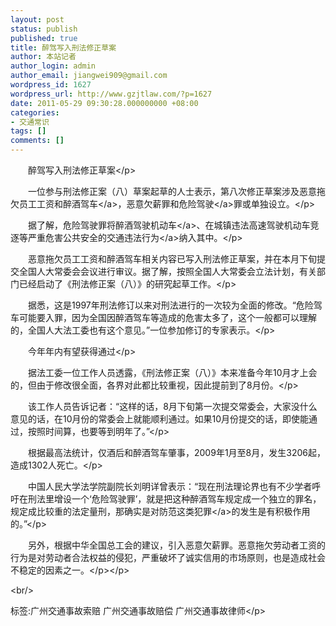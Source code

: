 ```yaml
---
layout: post
status: publish
published: true
title: 醉驾写入刑法修正草案
author: 本站记者
author_login: admin
author_email: jiangwei909@gmail.com
wordpress_id: 1627
wordpress_url: http://www.gzjtlaw.com/?p=1627
date: 2011-05-29 09:30:28.000000000 +08:00
categories:
- 交通常识
tags: []
comments: []
---
```

<p><p><p>　　醉驾写入刑法修正草案<&#47;p><p>　　一位参与刑法修正案（八）草案起草的人士表示，第八次修正草案涉及恶意拖欠员工工资和<a>醉酒驾车<&#47;a>，恶意欠薪罪和危险<a>驾驶<&#47;a>罪或单独设立。<&#47;p><p>　　据了解，危险驾驶罪将醉酒驾驶<a>机动车<&#47;a>、在城镇违法高速驾驶机动车竞逐等严重危害公共安全的交通<a>违法行为<&#47;a>纳入其中。<&#47;p><p>　　恶意拖欠员工工资和醉酒驾车相关内容已写入刑法修正草案，并在本月下旬提交全国人大常委会会议进行审议。据了解，按照全国人大常委会立法计划，有关部门已经启动了《刑法修正案（八）》的研究起草工作。<&#47;p><p>　　据悉，这是1997年刑法修订以来对刑法进行的一次较为全面的修改。&ldquo;危险驾车可能要入罪，因为全国因醉酒驾车等造成的危害太多了，这个一般都可以理解的，全国人大法工委也有这个意见。&rdquo;一位参加修订的专家表示。<&#47;p><p>　　今年年内有望获得通过<&#47;p><p>　　据法工委一位工作人员透露，《刑法修正案（八）》本来准备今年10月才上会的，但由于修改很全面，各界对此都比较重视，因此提前到了8月份。<&#47;p><p>　　该工作人员告诉记者：&ldquo;这样的话，8月下旬第一次提交常委会，大家没什么意见的话，在10月份的常委会上就能顺利通过。如果10月份提交的话，即使能通过，按照时间算，也要等到明年了。&rdquo;<&#47;p><p>　　根据最高法统计，仅酒后和醉酒驾车肇事，2009年1月至8月，发生3206起，造成1302人死亡。<&#47;p><p>　　中国人民大学法学院副院长刘明详曾表示：&ldquo;现在刑法理论界也有不少学者呼吁在刑法里增设一个&lsquo;危险驾驶罪&rsquo;，就是把这种醉酒驾车规定成一个独立的罪名，规定成比较重的法定量刑，那确实是对防范这类<a>犯罪<&#47;a>的发生是有积极作用的。&rdquo;<&#47;p><p>　　另外，根据中华全国总工会的建议，引入恶意欠薪罪。恶意拖欠劳动者工资的行为是对劳动者合法权益的侵犯，严重破坏了诚实信用的市场原则，也是造成社会不稳定的因素之一。<&#47;p><&#47;p><br&#47;><p>标签:广州交通事故索赔 广州交通事故赔偿 广州交通事故律师<&#47;p>
